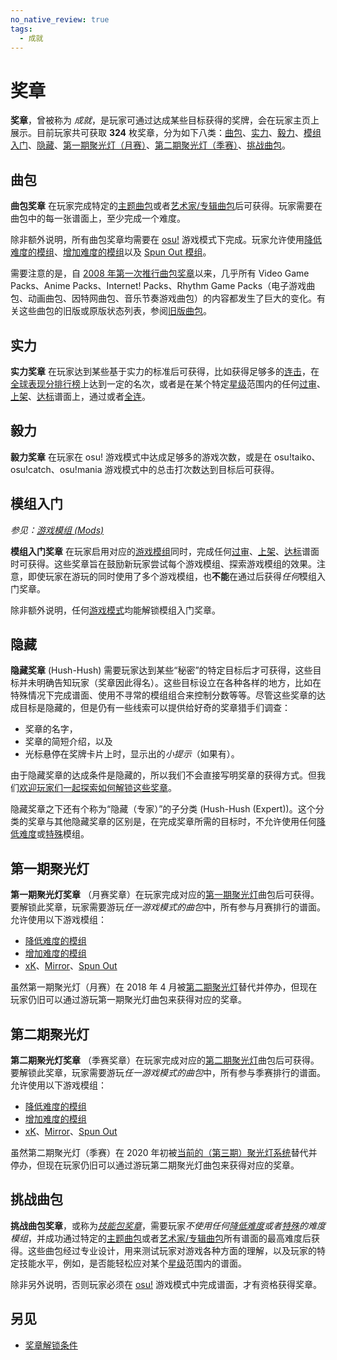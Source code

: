 ```yaml
---
no_native_review: true
tags:
  - 成就
---
```


# 奖章

**奖章**，曾被称为 *成就*，是玩家可通过达成某些目标获得的奖牌，会在玩家主页上展示。目前玩家共可获取 **324** 枚奖章，分为如下八类：[曲包](#曲包)、[实力](#实力)、[毅力](#毅力)、[模组入门](#模组入门)、[隐藏](#隐藏)、[第一期聚光灯（月赛）](#第一期聚光灯)、[第二期聚光灯（季赛）](#第二期聚光灯)、[挑战曲包](#挑战曲包)。

## 曲包

**曲包奖章** 在玩家完成特定的[主题曲包](https://osu.ppy.sh/beatmaps/packs?type=theme)或者[艺术家/专辑曲包](https://osu.ppy.sh/beatmaps/packs?type=artist)后可获得。玩家需要在曲包中的每一张谱面上，至少完成一个难度。

除非额外说明，所有曲包奖章均需要在 [osu!](/wiki/Game_mode/osu!) 游戏模式下完成。玩家允许使用[降低难度的模组](/wiki/Gameplay/Game_modifier#降低难度)、[增加难度的模组](/wiki/Gameplay/Game_modifier#增加难度)以及 [Spun Out 模组](/wiki/Gameplay/Game_modifier/Spun_Out)。

需要注意的是，自 [2008 年第一次推行曲包奖章](https://osu.ppy.sh/community/forums/topics/1853)以来，几乎所有 Video Game Packs、Anime Packs、Internet! Packs、Rhythm Game Packs（电子游戏曲包、动画曲包、因特网曲包、音乐节奏游戏曲包）的内容都发生了巨大的变化。有关这些曲包的旧版或原版状态列表，参阅[旧版曲包](/wiki/Medals/Legacy_beatmap_packs)。

## 实力

**实力奖章** 在玩家达到某些基于实力的标准后可获得，比如获得足够多的[连击](/wiki/Beatmapping/Combo)，在[全球表现分排行榜](https://osu.ppy.sh/rankings/osu/performance)上达到一定的名次，或者是在某个特定[星级](/wiki/Beatmap/Star_rating)范围内的任何[过审](/wiki/Beatmap/Category#qualified)、[上架](/wiki/Beatmap/Category#ranked)、[达标](/wiki/Beatmap/Category#approved)谱面上，通过或者[全连](/wiki/Gameplay/Full_combo)。

## 毅力

**毅力奖章** 在玩家在 osu! 游戏模式中达成足够多的游戏次数，或是在 osu!taiko、osu!catch、osu!mania 游戏模式中的总击打次数达到目标后可获得。

## 模组入门

*参见：[游戏模组 (Mods)](/wiki/Gameplay/Game_modifier)*

**模组入门奖章** 在玩家启用对应的[游戏模组](/wiki/Gameplay/Game_modifier)同时，完成任何[过审](/wiki/Beatmap/Category#qualified)、[上架](/wiki/Beatmap/Category#ranked)、[达标](/wiki/Beatmap/Category#approved)谱面时可获得。这些奖章旨在鼓励新玩家尝试每个游戏模组、探索游戏模组的效果。注意，即使玩家在游玩的同时使用了多个游戏模组，也**不能**在通过后获得*任何*模组入门奖章。

除非额外说明，任何[游戏模式](/wiki/Game_mode)均能解锁模组入门奖章。

## 隐藏

**隐藏奖章** (Hush-Hush) 需要玩家达到某些“秘密”的特定目标后才可获得，这些目标并未明确告知玩家（奖章因此得名）。这些目标设立在各种各样的地方，比如在特殊情况下完成谱面、使用不寻常的模组组合来控制分数等等。尽管这些奖章的达成目标是隐藏的，但是仍有一些线索可以提供给好奇的奖章猎手们调查：

- 奖章的名字，
- 奖章的简短介绍，以及
- 光标悬停在奖牌卡片上时，显示出的*小提示*<!-- https://twitter.com/ephemeralis/status/1068054191602638850 -->（如果有）。

由于隐藏奖章的达成条件是隐藏的，所以我们不会直接写明奖章的获得方式。但我们[欢迎玩家们一起探索如何解锁这些奖章](https://osu.ppy.sh/home/news/2016-08-17-new-hush-hush-medals)。

隐藏奖章之下还有个称为“隐藏（专家）”的子分类 (Hush-Hush (Expert))。这个分类的奖章与其他隐藏奖章的区别是，在完成奖章所需的目标时，不允许使用任何[降低难度](/wiki/Gameplay/Game_modifier#降低难度)或[特殊](/wiki/Gameplay/Game_modifier#特殊)模组。

## 第一期聚光灯

**第一期聚光灯奖章** （月赛奖章）在玩家完成对应的[第一期聚光灯](https://osu.ppy.sh/home/news/2017-03-18-introducing-to-you-spotlights)曲包后可获得。要解锁此奖章，玩家需要游玩*任一游戏模式的曲包*中，所有参与月赛排行的谱面。允许使用以下游戏模组：

- [降低难度的模组](/wiki/Gameplay/Game_modifier#降低难度)
- [增加难度的模组](/wiki/Gameplay/Game_modifier#增加难度)
- [xK](/wiki/Gameplay/Game_modifier/xK)、[Mirror](/wiki/Gameplay/Game_modifier/Mirror)、[Spun Out](/wiki/Gameplay/Game_modifier/Spun_Out)

虽然第一期聚光灯（月赛）在 2018 年 4 月被[第二期聚光灯](https://osu.ppy.sh/home/news/2018-11-01-beatmap-spotlights-summer-2018)替代并停办，但现在玩家仍旧可以通过游玩第一期聚光灯曲包来获得对应的奖章。

## 第二期聚光灯

**第二期聚光灯奖章** （季赛奖章）在玩家完成对应的[第二期聚光灯](https://osu.ppy.sh/home/news/2018-11-01-beatmap-spotlights-summer-2018)曲包后可获得。要解锁此奖章，玩家需要游玩*任一游戏模式的曲包*中，所有参与季赛排行的谱面。允许使用以下游戏模组：

- [降低难度的模组](/wiki/Gameplay/Game_modifier#降低难度)
- [增加难度的模组](/wiki/Gameplay/Game_modifier#增加难度)
- [xK](/wiki/Gameplay/Game_modifier/xK)、[Mirror](/wiki/Gameplay/Game_modifier/Mirror)、[Spun Out](/wiki/Gameplay/Game_modifier/Spun_Out)

虽然第二期聚光灯（季赛）在 2020 年初被[当前的（第三期）聚光灯系统](/wiki/Beatmap_Spotlights)替代并停办，但现在玩家仍旧可以通过游玩第二期聚光灯曲包来获得对应的奖章。

## 挑战曲包

**挑战曲包奖章**，或称为[*技能包奖章*](https://osu.ppy.sh/home/news/2020-11-20-featured-artist-beatmap-updates-from-the-mappers-guild#skill-packs)，需要玩家*不使用任何[降低难度](/wiki/Gameplay/Game_modifier#降低难度)或者[特殊](/wiki/Gameplay/Game_modifier#特殊)的难度模组*，并成功通过特定的[主题曲包](https://osu.ppy.sh/beatmaps/packs?type=theme)或者[艺术家/专辑曲包](https://osu.ppy.sh/beatmaps/packs?type=artist)所有谱面的最高难度后获得。这些曲包经过专业设计，用来测试玩家对游戏各种方面的理解，以及玩家的特定技能水平，例如，是否能轻松应对某个[星级](/wiki/Beatmap/Star_rating)范围内的谱面。

除非另外说明，否则玩家必须在 [osu!](/wiki/Game_mode/osu!) 游戏模式中完成谱面，才有资格获得奖章。

## 另见

- [奖章解锁条件](Unlock_requirements)
